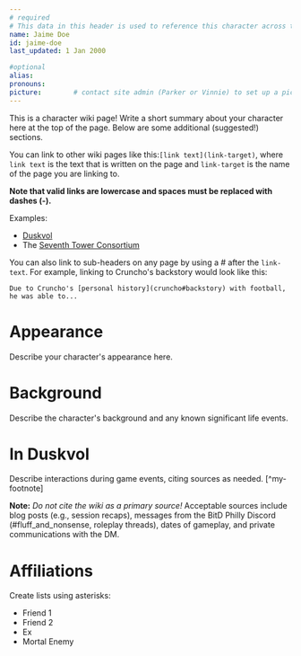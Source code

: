 ```yaml
---
# required
# This data in this header is used to reference this character across the entire website. 
name: Jaime Doe
id: jaime-doe
last_updated: 1 Jan 2000

#optional
alias: 
pronouns: 
picture:        # contact site admin (Parker or Vinnie) to set up a picture.
---
```


This is a character wiki page! Write a short summary about your character here at the top of the page. Below are some additional (suggested!) sections.

You can link to other wiki pages like this:`[link text](link-target)`, where `link text` is the text that is written on the page and `link-target` is the name of the page you are linking to.

**Note that valid links are lowercase and spaces must be replaced with dashes (-).**

Examples:
* [Duskvol](duskvol)
* The [Seventh Tower Consortium](seventh-tower-consortium)

You can also link to sub-headers on any page by using a # after the `link-text`. For example, linking to Cruncho's backstory would look like this:

`Due to Cruncho's [personal history](cruncho#backstory) with football, he was able to...`

# Appearance
Describe your character's appearance here.

# Background
Describe the character's background and any known significant life events.

# In Duskvol
Describe interactions during game events, citing sources as needed. [^my-footnote]

**Note:** _Do not cite the wiki as a primary source!_ Acceptable sources include blog posts (e.g., session recaps), messages from the BitD Philly Discord (#fluff_and_nonsense, roleplay threads), dates of gameplay, and private communications with the DM. 

# Affiliations
Create lists using asterisks:

* Friend 1
* Friend 2
* Ex
* Mortal Enemy